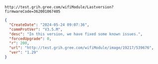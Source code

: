 `http://test.grih.gree.com/wifiModule/Lastversion?firmwareCode=362001067405`

```json
{
  "CreateDate": "2024-05-24 09:07:36",
  "commProtVer": "V3.5.M",
  "desc": "In this version, we have fixed some known issues.",
  "forcedUpgrade": 0,
  "r": 200,
  "url": "http://test.grih.gree.com/wifiModule/image/19217/539676",
  "ver": "1.29"
}
```
